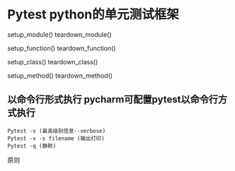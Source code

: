 # Pytest python的单元测试框架
setup_module()
teardown_module()

setup_function()
teardown_function()

setup_class()
teardown_class()

setup_method()
teardown_method()


## 以命令行形式执行  pycharm可配置pytest以命令行方式执行
```shell
Pytest -v (最高级别信息--verbose)
Pytest -v -s filename (输出打印)
Pytest -q (静默)
```
原则
